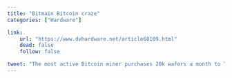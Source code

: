 ```yaml
---
title: "Bitmain Bitcoin craze"
categories: ["Hardware"]

link:
    url: "https://www.dvhardware.net/article68109.html"
    dead: false
    follow: false

tweet: "The most active Bitcoin miner purchases 20k wafers a month to TSMC!"
---
```

